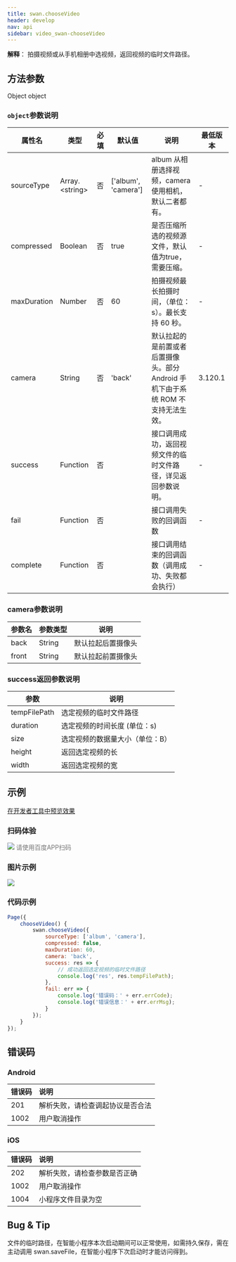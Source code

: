 ```yaml
---
title: swan.chooseVideo
header: develop
nav: api
sidebar: video_swan-chooseVideo
---
```




**解释**： 拍摄视频或从手机相册中选视频，返回视频的临时文件路径。

 
## 方法参数
Object object
### `object`参数说明  

|属性名 |类型  |必填 | 默认值 |说明|最低版本|
|---- | ---- | ---- | ----|----|----|
|sourceType | Array.&lt;string&gt; |否 | ['album', 'camera']|  album 从相册选择视频，camera 使用相机，默认二者都有。|-|
|compressed  | Boolean | 否  | true| 是否压缩所选的视频源文件，默认值为true，需要压缩。|-|
|maxDuration  | Number | 否  | 60| 拍摄视频最长拍摄时间，（单位：s）。最长支持 60 秒。|-|
|camera  | String | 否  | 'back'| 默认拉起的是前置或者后置摄像头。部分 Android 手机下由于系统 ROM 不支持无法生效。|3.120.1|
|success |Function  |  否 | | 接口调用成功，返回视频文件的临时文件路径，详见返回参数说明。|-|
|fail  |  Function |   否 || 接口调用失败的回调函数|-|
|complete   | Function  |  否 | |  接口调用结束的回调函数（调用成功、失败都会执行）|-|

### camera参数说明 

|参数名|参数类型|说明|
|---|---|---|
|back|String|默认拉起后置摄像头|
|front|String|默认拉起前置摄像头|

### success返回参数说明 


|参数  |  说明 |
|---- | ---- |
|tempFilePath | 选定视频的临时文件路径 |
|duration | 选定视频的时间长度 (单位：s)|
|size | 选定视频的数据量大小（单位：B）|
|height | 返回选定视频的长 |
|width | 返回选定视频的宽 |


## 示例

<a href="swanide://fragment/c82decd60ec2154b7458ded836c3d2c91573651529736" title="在开发者工具中预览效果" target="_self">在开发者工具中预览效果</a>

### 扫码体验

<div class='scan-code-container'>
    <img src="https://b.bdstatic.com/miniapp/assets/images/doc_demo/chooseVideo.png" class="demo-qrcode-image" />
    <font color=#777 12px>请使用百度APP扫码</font>
</div>

### 图片示例 
 

<div class="m-doc-custom-examples">
    <div class="m-doc-custom-examples-correct">
        <img src="https://b.bdstatic.com/miniapp/images/chooseVideo1.gif">
    </div>
    <div class="m-doc-custom-examples-correct">
        <img src=" ">
    </div>
    <div class="m-doc-custom-examples-correct">
        <img src=" ">
    </div>     
</div>

### 代码示例 



```javascript
Page({
    chooseVideo() {
        swan.chooseVideo({
            sourceType: ['album', 'camera'],
            compressed: false,
            maxDuration: 60,
            camera: 'back',
            success: res => {
                // 成功返回选定视频的临时文件路径
                console.log('res', res.tempFilePath);
            },
            fail: err => {
                console.log('错误码：' + err.errCode);
                console.log('错误信息：' + err.errMsg);
            }
        });
    }
});
```


## 错误码

### Android

|错误码|说明|
|:--|:--|
|201|解析失败，请检查调起协议是否合法|
|1002|用户取消操作|

### iOS

|错误码|说明|
|:--|:--|
|202|解析失败，请检查参数是否正确       |
|1002|用户取消操作|
|1004|小程序文件目录为空|

## Bug & Tip 

文件的临时路径，在智能小程序本次启动期间可以正常使用，如需持久保存，需在主动调用 swan.saveFile，在智能小程序下次启动时才能访问得到。
